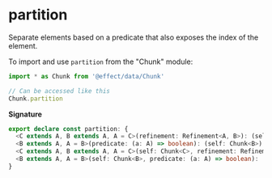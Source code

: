 # partition

Separate elements based on a predicate that also exposes the index of the element.

To import and use `partition` from the "Chunk" module:

```ts
import * as Chunk from '@effect/data/Chunk'

// Can be accessed like this
Chunk.partition
```

**Signature**

```ts
export declare const partition: {
  <C extends A, B extends A, A = C>(refinement: Refinement<A, B>): (self: Chunk<C>) => [Chunk<Exclude<C, B>>, Chunk<B>]
  <B extends A, A = B>(predicate: (a: A) => boolean): (self: Chunk<B>) => [Chunk<B>, Chunk<B>]
  <C extends A, B extends A, A = C>(self: Chunk<C>, refinement: Refinement<A, B>): [Chunk<Exclude<C, B>>, Chunk<B>]
  <B extends A, A = B>(self: Chunk<B>, predicate: (a: A) => boolean): [Chunk<B>, Chunk<B>]
}
```
